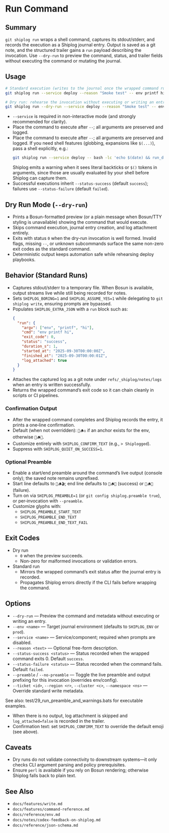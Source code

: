 # Run Command

## Summary
`git shiplog run` wraps a shell command, captures its stdout/stderr, and records the execution as a Shiplog journal entry. Output is saved as a git note, and the structured trailer gains a `run` payload describing the invocation. Use `--dry-run` to preview the command, status, and trailer fields without executing the command or mutating the journal.

## Usage
```bash
# Standard execution (writes to the journal once the wrapped command runs)
git shiplog run --service deploy --reason "Smoke test" -- env printf hi

# Dry run: rehearse the invocation without executing or writing an entry
git shiplog run --dry-run --service deploy --reason "Smoke test" -- env printf hi
```

- `--service` is required in non-interactive mode (and strongly recommended for clarity).
- Place the command to execute after `--`; all arguments are preserved and logged.
 - Place the command to execute after `--`; all arguments are preserved and logged. If you need shell features (globbing, expansions like `$(...)`), pass a shell explicitly, e.g.:
   ```bash
   git shiplog run --service deploy -- bash -lc 'echo $(date) && run_deploy'
   ```
   Shiplog emits a warning when it sees literal backticks or `$()` tokens in arguments, since those are usually evaluated by your shell before Shiplog can capture them.
- Successful executions inherit `--status-success` (default `success`); failures use `--status-failure` (default `failed`).

## Dry Run Mode (`--dry-run`)
- Prints a Bosun-formatted preview (or a plain message when Bosun/TTY styling is unavailable) showing the command that would execute.
- Skips command execution, journal entry creation, and log attachment entirely.
- Exits with status `0` when the dry-run invocation is well formed. Invalid flags, missing `--`, or unknown subcommands surface the same non-zero exit codes as the standard command.
- Deterministic output keeps automation safe while rehearsing deploy playbooks.

## Behavior (Standard Runs)
- Captures stdout/stderr to a temporary file. When Bosun is available, output streams live while still being recorded for notes.
- Sets `SHIPLOG_BORING=1` and `SHIPLOG_ASSUME_YES=1` while delegating to `git shiplog write`, ensuring prompts are bypassed.
- Populates `SHIPLOG_EXTRA_JSON` with a `run` block such as:
  ```json
  {
    "run": {
      "argv": ["env", "printf", "hi"],
      "cmd": "env printf hi",
      "exit_code": 0,
      "status": "success",
      "duration_s": 1,
      "started_at": "2025-09-30T00:00:00Z",
      "finished_at": "2025-09-30T00:00:01Z",
      "log_attached": true
    }
  }
  ```
- Attaches the captured log as a git note under `refs/_shiplog/notes/logs` when an entry is written successfully.
- Returns the wrapped command’s exit code so it can chain cleanly in scripts or CI pipelines.

### Confirmation Output

- After the wrapped command completes and Shiplog records the entry, it prints a one‑line confirmation.
- Default (when not overridden): `🚢🪵⚓️` if an anchor exists for the env, otherwise `🚢🪵✅`.
- Customize entirely with `SHIPLOG_CONFIRM_TEXT` (e.g., `> Shiplogged`).
- Suppress with `SHIPLOG_QUIET_ON_SUCCESS=1`.

### Optional Preamble

- Enable a start/end preamble around the command’s live output (console only); the saved note remains unprefixed.
- Start line defaults to `🚢🪵🎬`; end line defaults to `🚢🪵✅` (success) or `🚢🪵❌` (failure).
- Turn on via `SHIPLOG_PREAMBLE=1` (or `git config shiplog.preamble true`), or per‑invocation with `--preamble`.
- Customize glyphs with:
  - `SHIPLOG_PREAMBLE_START_TEXT`
  - `SHIPLOG_PREAMBLE_END_TEXT`
  - `SHIPLOG_PREAMBLE_END_TEXT_FAIL`

## Exit Codes
- Dry run
  - `0` when the preview succeeds.
  - Non-zero for malformed invocations or validation errors.
- Standard run
  - Mirrors the wrapped command’s exit status after the journal entry is recorded.
  - Propagates Shiplog errors directly if the CLI fails before wrapping the command.

## Options
- `--dry-run` — Preview the command and metadata without executing or writing an entry.
- `--env <name>` — Target journal environment (defaults to `SHIPLOG_ENV` or `prod`).
- `--service <name>` — Service/component; required when prompts are disabled.
- `--reason <text>` — Optional free-form description.
- `--status-success <status>` — Status recorded when the wrapped command exits 0. Default `success`.
- `--status-failure <status>` — Status recorded when the command fails. Default `failed`.
- `--preamble` / `--no-preamble` — Toggle the live preamble and output prefixing for this invocation (overrides env/config).
- `--ticket <id>`, `--region <r>`, `--cluster <c>`, `--namespace <ns>` — Override standard write metadata.

See also: test/29_run_preamble_and_warnings.bats for executable examples.
- When there is no output, log attachment is skipped and `log_attached=false` is recorded in the trailer.
- Confirmation text: set `SHIPLOG_CONFIRM_TEXT` to override the default emoji (see above).

## Caveats
- Dry runs do not validate connectivity to downstream systems—it only checks CLI argument parsing and policy prerequisites.
- Ensure `perl` is available if you rely on Bosun rendering; otherwise Shiplog falls back to plain text.

## See Also
- `docs/features/write.md`
- `docs/features/command-reference.md`
- `docs/reference/env.md`
- `docs/notes/codex-feedback-on-shiplog.md`
- `docs/reference/json-schema.md`

